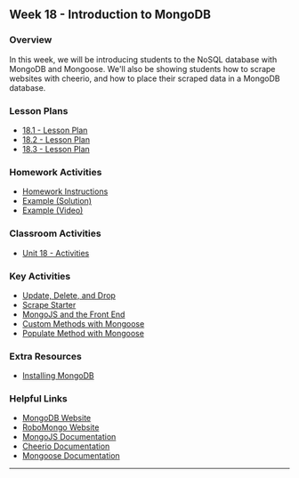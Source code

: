 ## Week 18 - Introduction to MongoDB

### Overview

In this week, we will be introducing students to the NoSQL database with MongoDB and Mongoose. We'll also be showing students how to scrape websites with cheerio, and how to place their scraped data in a MongoDB database.

### Lesson Plans

* [18.1 - Lesson Plan](01-Day/01-Day-LessonPlan.md)
* [18.2 - Lesson Plan](02-Day/02-Day-LessonPlan.md)
* [18.3 - Lesson Plan](03-Day/03-Day-LessonPlan.md)

### Homework Activities

* [Homework Instructions](../../../01-Class-Content/18-mongo-mongoose/02-Homework/Instructions/homework_instructions.md)
* [Example (Solution)](../../../01-Class-Content/18-mongo-mongoose/02-Homework/Solutions)
* [Example (Video)](https://youtu.be/4ltZr3VPmno)

### Classroom Activities

* [Unit 18 - Activities](../../../01-Class-Content/18-mongo-mongoose/01-Activities)

### Key Activities

* [Update, Delete, and Drop](../../../01-Class-Content/18-mongo-mongoose/01-Activities/04-Student-Update-Delete-and-Drop)
* [Scrape Starter](../../../01-Class-Content/18-mongo-mongoose/01-Activities/06-Scrape-Starter)
* [MongoJS and the Front End](../../../01-Class-Content/18-mongo-mongoose/01-Activities/10-MongoJS-and-the-Front-End)
* [Custom Methods with Mongoose](../../../01-Class-Content/18-mongo-mongoose/01-Activities/17-Custom-Method-Exercise)
* [Populate Method with Mongoose](../../../01-Class-Content/18-mongo-mongoose/01-Activities/19-Populate-Exercise)

### Extra Resources

* [Installing MongoDB](Supplemental/Installing-MongoDB.md)

### Helpful Links

* [MongoDB Website](https://www.mongodb.com/)
* [RoboMongo Website](https://robomongo.org/download)
* [MongoJS Documentation](https://www.npmjs.com/package/mongojs)
* [Cheerio Documentation](https://github.com/cheeriojs/cheerio)
* [Mongoose Documentation](http://mongoosejs.com/docs/guide.html)

- - -
